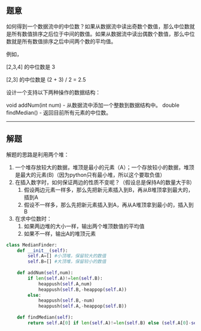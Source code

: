 ## 题意

如何得到一个数据流中的中位数？如果从数据流中读出奇数个数值，那么中位数就是所有数值排序之后位于中间的数值。如果从数据流中读出偶数个数值，那么中位数就是所有数值排序之后中间两个数的平均值。

例如，

[2,3,4] 的中位数是 3

[2,3] 的中位数是 (2 + 3) / 2 = 2.5

设计一个支持以下两种操作的数据结构：

void addNum(int num) - 从数据流中添加一个整数到数据结构中。
double findMedian() - 返回目前所有元素的中位数。

---
## 解题

解题的思路是利用两个堆：
1. 一个堆存放较大的数据，堆顶是最小的元素（A）；一个存放较小的数据，堆顶是最大的元素(B)（因为python只有最小堆，所以这个要取负值）
2. 在插入数字时，如何保证两边的性质不变呢？（假设总是保持A的数量大于B）
	1. 假设两边元素一样多，那么先把新元素插入到B，再从B堆顶拿到最大的，插到A
	2. 假设不一样多，那么先把新元素插入到A，再从A堆顶拿到最小的，插入到B
3. 在求中位数时：
	1. 如果两边堆的大小一样，输出两个堆顶数值的平均值
	2. 如果不一样，输出A的堆顶元素


```python
class MedianFinder:
	def __init__(self):
		self.A=[] #小顶堆，保留较大的数值
		self.B=[] #大顶堆，保留较小的数值
	
	def addNum(self,num):
		if len(self.A)!=len(self.B):
			heappush(self.A,num)
			heappush(self.B,-heappop(self.A))
		else:
			heappush(self.B,-num)
			heappush(self.A,-heappop(self.B))
			
	def findMedian(self):
		return self.A[0] if len(self.A)!=len(self.B) else (self.A[0]-self.B[0])/2.0
```